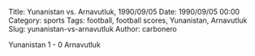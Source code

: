 Title: Yunanistan vs. Arnavutluk, 1990/09/05
Date: 1990/09/05 00:00
Category: sports
Tags: football, football scores, Yunanistan, Arnavutluk
Slug: yunanistan-vs-arnavutluk
Author: carbonero


Yunanistan 1 - 0 Arnavutluk
